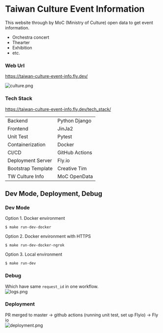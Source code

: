# Taiwan Culture Event Information

This website through by MoC (Ministry of Culture) open data to get event information.
- Orchestra concert
- Thearter
- Exhibition
- etc.

### Web Url
https://taiwan-culture-event-info.fly.dev/

![culture.png](readme/culture.png)

### Tech Stack
https://taiwan-culture-event-info.fly.dev/tech_stack/ <br>

|              |         |
|----------------------|------------------|
| Backend             | Python Django    |
| Frontend            | JinJa2    |
| Unit Test           | Pytest           |
| Containerization    | Docker           |
| CI/CD               | GitHub Actions   |
| Deployment Server   | Fly.io          |
| Bootstrap Template  | Creative Tim     |
| TW Culture Info     | MoC OpenData     |

## Dev Mode, Deployment, Debug

### Dev Mode
Option 1. Docker environment
```commandline
$ make run-dev-docker
```

Option 2. Docker environment with HTTPS
```commandline
$ make run-dev-docker-ngrok
```

Option 3. Local environment
```commandline
$ make run-dev
```

### Debug
Which have same `request_id` in one workflow. <br>
![logs.png](readme/logs.png)

### Deployment
PR merged to master -> github actions (running unit test, set up Flyio) -> Fly io <br>
![deployment.png](readme/deployment.png)



